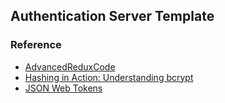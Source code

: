 ## Authentication Server Template

### Reference
- [AdvancedReduxCode](https://github.com/StephenGrider/AdvancedReduxCode)
- [Hashing in Action: Understanding bcrypt](https://auth0.com/blog/hashing-in-action-understanding-bcrypt)
- [JSON Web Tokens](https://jwt.io)


